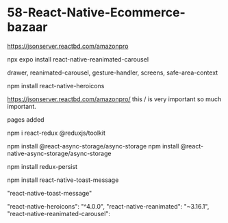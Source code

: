 # 58-React-Native-Ecommerce-bazaar

https://jsonserver.reactbd.com/amazonpro

npx expo install react-native-reanimated-carousel

drawer, reanimated-carousel, gesture-handler, screens, safe-area-context

npm install react-native-heroicons

https://jsonserver.reactbd.com/amazonpro/ 
this / is very important so much important. 

pages added

 npm i react-redux @reduxjs/toolkit

npm install @react-async-storage/async-storage
npm install @react-native-async-storage/async-storage

npm install redux-persist

npm install react-native-toast-message

"react-native-toast-message"

"react-native-heroicons": "^4.0.0",
    "react-native-reanimated": "~3.16.1",
    "react-native-reanimated-carousel":
